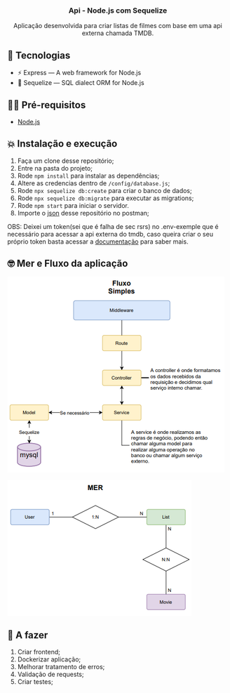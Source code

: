 <h3 align="center">
  Api - Node.js com Sequelize
</h3>

<p align="center">Aplicação desenvolvida para criar listas de filmes com base em uma api externa chamada TMDB.
</p>

## 👾 Tecnologias

- ⚡ Express — A web framework for Node.js
- 💾 Sequelize — SQL dialect ORM for Node.js

## ✋🏻 Pré-requisitos

- [Node.js](https://nodejs.org/en/)

## 💥 Instalação e execução

1. Faça um clone desse repositório;
2. Entre na pasta do projeto;
3. Rode `npm install` para instalar as dependências;
4. Altere as credencias dentro de `/config/database.js`;
5. Rode `npx sequelize db:create` para criar o banco de dados;
6. Rode `npx sequelize db:migrate` para executar as migrations;
7. Rode `npm start` para iniciar o servidor.
8. Importe o [json](https://www.getpostman.com/collections/8642e16e368758d9fcca) desse repositório no postman;

OBS: Deixei um token(sei que é falha de sec rsrs) no .env-exemple que é necessário para acessar a api externa do tmdb, caso queira criar o seu próprio token basta acessar a [documentação](https://developers.themoviedb.org/3/getting-started/authentication) para saber mais.


## 🤓 Mer e Fluxo da aplicação
![Screenshot](/docs/fluxo.PNG)

![Screenshot](/docs/mer.PNG)
## 🧐 A fazer

1. Criar frontend;
2. Dockerizar aplicação;
3. Melhorar tratamento de erros;
4. Validação de requests;
5. Criar testes;

